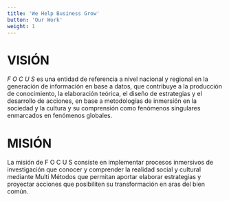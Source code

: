 ```yaml
---
title: 'We Help Business Grow'
button: 'Our Work'
weight: 1
---
```


# VISIÓN

*F O C U S* es una entidad de referencia a nivel nacional y regional en la generación de información en base a datos, que contribuye a la producción de conocimiento, la elaboración teórica, el diseño de estrategias y el desarrollo de acciones, en base a metodologías de inmersión en la sociedad y la cultura y su comprensión como fenómenos singulares enmarcados en fenómenos globales.

# MISIÓN

La misión de F O C U S consiste en implementar procesos inmersivos de investigación que conocer y comprender la realidad social y cultural mediante Multi Métodos que permitan aportar elaborar estrategias y proyectar acciones que posibiliten su transformación en aras del bien común.